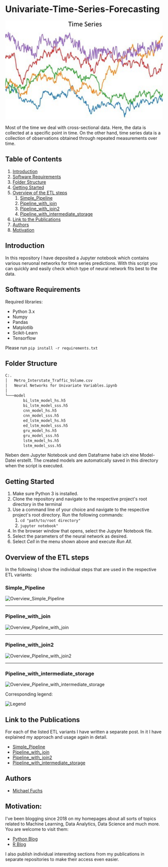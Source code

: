 
# Univariate-Time-Series-Forecasting


![main_image](images/main_image.png)

Most of the time we deal with cross-sectional data. Here, the data is collected at a specific point in time. On the other hand, time series data is a collection of observations obtained through repeated measurements over time. 


## Table of Contents
1. [Introduction](#introduction)
2. [Software Requirements](#software_requirements)
3. [Folder Structure](#folder_structure)
4. [Getting Started](#getting_started)
5. [Overview of the ETL steps](#overview)
    1. [Simple_Pipeline](#simple_pipeline)
    2. [Pipeline_with_join](#pipeline_with_join)
    3. [Pipeline_with_join2](#pipeline_with_join2)
    4. [Pipeline_with_intermediate_storage](#pipeline_with_intermediate_storage)  
6. [Link to the Publications](#link_publications)    
7. [Authors](#authors)
8. [Motivation](#motivation)




<a name="introduction"></a>

## Introduction

In this repository I have deposited a Jupyter notebook which contains various neruonal networks for time series predictions. 
With this script you can quickly and easily check which type of neural network fits best to the data.

<a name="software_requirements"></a>

## Software Requirements

Required libraries:

+ Python 3.x
+ Numpy
+ Pandas
+ Matplotlib
+ Scikit-Learn
+ Tensorflow


Please run ```pip install -r requirements.txt```



<a name="folder_structure"></a>

## Folder Structure

```
C:.
│   Metro_Interstate_Traffic_Volume.csv
│   Neural Networks for Univariate Variables.ipynb
│
└───model
        bi_lstm_model_hs.h5
        bi_lstm_model_sss.h5
        cnn_model_hs.h5
        cnn_model_sss.h5
        ed_lstm_model_hs.h5
        ed_lstm_model_sss.h5
        gru_model_hs.h5
        gru_model_sss.h5
        lstm_model_hs.h5
        lstm_model_sss.h5
```

Neben dem Jupyter Notebook und dem Dataframe habe ich eine Model-Datei erstellt.
The created models are automatically saved in this directory when the script is executed.



<a name="getting_started"></a>

## Getting Started

1. Make sure Python 3 is installed.
2. Clone the repository and navigate to the respective project's root directory in the terminal
3. Use a command line of your choice and navigate to the respective project's root directory. Run the following commands:
    1. ```cd "path/to/root directory"```
    2. ```jupyter notebook"```
4. In the browser window that opens, select the Jupyter Notebook file.
5. Select the parameters of the neural network as desired.
6. Select *Cell* in the menu shown above and execute *Run All*.


<a name="overview"></a>

## Overview of the ETL steps

In the following I show the individual steps that are used in the respective ETL variants:

<a name="simple_pipeline"></a>

### Simple_Pipeline

![Overview_Simple_Pipeline](images/Overview_Simple_Pipeline.png)

--------------------------------------------------------------------------------------------------------

<a name="pipeline_with_join"></a>

### Pipeline_with_join

![Overview_Pipeline_with_join](images/Overview_Pipeline_with_join.png)

--------------------------------------------------------------------------------------------------------

<a name="pipeline_with_join2"></a>

### Pipeline_with_join2

![Overview_Pipeline_with_join2](images/Overview_Pipeline_with_join2.png)

--------------------------------------------------------------------------------------------------------

<a name="pipeline_with_intermediate_storage"></a>

### Pipeline_with_intermediate_storage

![Overview_Pipeline_with_intermediate_storage](images/Overview_Pipeline_with_intermediate_storage.png)

Corresponding legend:

![Legend](images/Legend.png)
 

<a name="link_publications"></a>

## Link to the Publications

For each of the listed ETL variants I have written a separate post. In it I have explained my approach and usage again in detail.

+ [Simple_Pipeline](https://michael-fuchs-python.netlify.app/2020/11/24/etl-simple-pipeline/)
+ [Pipeline_with_join](https://michael-fuchs-python.netlify.app/2020/11/25/etl-pipeline-with-join/)
+ [Pipeline_with_join2](https://michael-fuchs-python.netlify.app/2020/11/26/etl-pipeline-with-join2/)
+ [Pipeline_with_intermediate_storage](https://michael-fuchs-python.netlify.app/2020/11/27/etl-pipeline-with-intermediate-storage/)


<a name="authors"></a>

## Authors

+ [Michael Fuchs](https://github.com/MFuchs1989)

<a name="motivation"></a>

## Motivation: 

I've been blogging since 2018 on my homepages about all sorts of topics related to Machine Learning, Data Analytics, Data Science and much more.
You are welcome to visit them:

+ [Python Blog](https://michael-fuchs-python.netlify.app/)
+ [R Blog](https://michael-fuchs.netlify.app/)

I also publish individual interesting sections from my publications in separate repositories to make their access even easier. 
